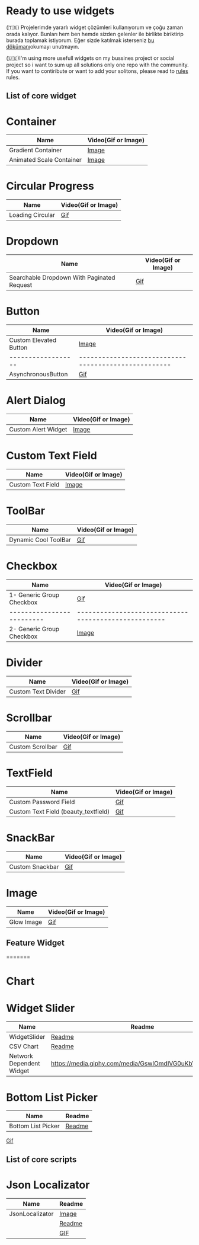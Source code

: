 # Ready to use widgets

(🇹🇷) Projelerimde yararlı widget çözümleri kullanıyorum ve çoğu zaman orada kalıyor. Bunları hem ben hemde sizden gelenler ile birlikte biriktirip burada toplamak istiyorum. Eğer sizde katılmak isterseniz [bu dökümanı](https://github.com/VB10/flutter-ready-to-use-widgets/blob/master/github/rules/contribute.md#kendi-özel-widget-çözümümü-nasıl-paylaşırım)okumayı unutmayın.

(🇺🇸)I'm using more usefull widgets on my bussines project or social project so i want to sum up all solutions only one repo with the community. If you want to contiribute or want to add your solitons, please read to [rules](https://github.com/VB10/flutter-ready-to-use-widgets/blob/master/github/rules/contribute.md#kendi-özel-widget-çözümümü-nasıl-paylaşırım) rules.

## List of core widget

# Container

| Name                     | Video(Gif or Image)                                       |
| ------------------------ | --------------------------------------------------------- |
| Gradient Container       | [Image](github/images/container/gradient_container.png)   |
| Animated Scale Container | [Image](github/gifs/container/animated_scale_wrapper.gif) |

# Circular Progress

| Name               | Video(Gif or Image)                                     |
| ------------------ | ------------------------------------------------------- |
| Loading Circular | [Gif](github/images/circular_progress/loading_circular.gif) |


# Dropdown

| Name                                       | Video(Gif or Image)                                                        |
| ------------------------------------------ | -------------------------------------------------------------------------- |
| Searchable Dropdown With Paginated Request | [Gif](github/gifs/dropdown/searchable_dropdown_with_paginated_request.gif) |

# Button

| Name                   | Video(Gif or Image)                                  |
| ---------------------- | ---------------------------------------------------- |
| Custom Elevated Button | [Image](github/images/button/custom_button.png)      |
| ------------------     | ---------------------------------------------------- |
| AsynchronousButton     | [Gif](github/gifs/button/asynchronous_button.gif)    |

# Alert Dialog

| Name                | Video(Gif or Image)                                  |
| ------------------- | ---------------------------------------------------- |
| Custom Alert Widget | [Image](github/images/alert_dialog/custom_alert.png) |

# Custom Text Field

| Name                | Video(Gif or Image)                                  |
| ------------------- | ---------------------------------------------------- |
| Custom Text Field   | [Image](github/images/custom_text_field/custom_text_field.PNG) |



# ToolBar

| Name                 | Video(Gif or Image)                                  |
| -------------------- | ---------------------------------------------------- |
| Dynamic Cool ToolBar | [Gif](github/gifs/toolbar/dynamic_cool_tool_bar.gif) |

# Checkbox

| Name                      | Video(Gif or Image)                                                         |
| ------------------------- | --------------------------------------------------------------------------- |
| 1- Generic Group Checkbox | [Gif](github/gifs/group_checkbox/group_checkbox.gif)                        |
| ------------------------- | ----------------------------------------------------                        |
| 2- Generic Group Checkbox | [Image](github/images/group_checkbox/flutter_group_checkbox_properties.png) |

# Divider

| Name                                       | Video(Gif or Image)                                                        |
| ------------------------------------------ | -------------------------------------------------------------------------- |
| Custom Text Divider | [Gif](github/gifs/divider/custom_text_divider.gif) 


# Scrollbar

| Name                                       | Video(Gif or Image)                                                        |
| ------------------------------------------ | -------------------------------------------------------------------------- |
| Custom Scrollbar | [Gif](github/gifs/scrollbar/custom_scrollbar.gif) 


# TextField

| Name                                 | Video(Gif or Image)                                      |
| ------------------------------------ | -------------------------------------------------------- |
| Custom Password Field                | [Gif](github/gifs/textfield/custom_password_field.gif)   |
| Custom Text Field (beauty_textfield) | [Gif](github/gifs/beauty_textfield/beauty_textfield.gif) |

# SnackBar

| Name                                       | Video(Gif or Image)                                                        |
| ------------------------------------------ | -------------------------------------------------------------------------- |
| Custom Snackbar | [Gif](github/gifs/snackbar/custom_snackbar.gif) 

# Image

| Name                                       | Video(Gif or Image)                                                        |
| ------------------------------------------ | -------------------------------------------------------------------------- |
| Glow Image | [Gif](github/gifs/image/glow_image.gif)                                                           |


## Feature Widget

=======

# Chart

# Widget Slider

| Name               | Readme                                                  |
| ------------------ | ------------------------------------------------------- |
| WidgetSlider | [Readme](https://github.com/MehmetKaranlik/flutter-ready-to-use-widgets/blob/master/lib/feature/widget_slider/Readme.md) |
| CSV Chart                | [Readme](https://github.com/burakJs/flutter-ready-to-use-widgets/blob/master/lib/feature/chart/Readme.md) |
| Network Dependent Widget | https://media.giphy.com/media/GswIOmdIVG0uKbVKF6/giphy.gif                                                |

# Bottom List Picker

| Name                     | Readme                                                                                                    |
| ------------------------ | --------------------------------------------------------------------------------------------------------- |
| Bottom List Picker                | [Readme](lib/feature/bottomlistpicker/readme.md)  | 
[Gif](github/gifs/bottomlistpicker/bottom_list_picker.gif) 


## List of core scripts

# Json Localizator

| Name                     | Readme                                                  |
| ------------------------ | --------------------------------------------------------|
| JsonLocalizator          | [Image](https://github.com/desxz/json_localizator/blob/main/assets/image/terminal.PNG)         |
|                          | [Readme](https://github.com/desxz/json_localizator/blob/main/README.md)        |
|                          | [GIF](https://github.com/desxz/json_localizator/blob/main/assets/image/json_localizator.gif)        |
